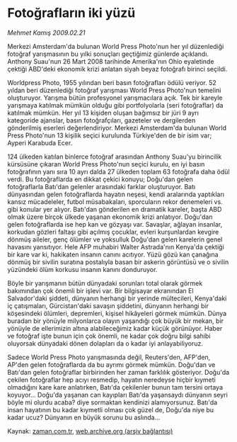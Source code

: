 # Fotoğrafların iki yüzü

*Mehmet Kamış 2009.02.21*

<tr><td class="metin" colspan="2" style="padding-top: 20px; padding-left: 5px; ">Merkezi Amsterdam'da bulunan World Press Photo'nun her yıl düzenlediği fotoğraf yarışmasının bu yılki sonuçları geçtiğimiz günlerde açıklandı. Anthony Suau'nun 26 Mart 2008 tarihinde Amerika'nın Ohio eyaletinde çektiği ABD'deki ekonomik krizi anlatan siyah beyaz fotoğrafı birinci seçildi.</td></tr><tr><td class="metin" colspan="2" style="padding-top: 20px; padding-left: 5px; "><p>Worldpress Photo, 1955 yılından beri basın fotoğrafları ödülü veriyor. 52 yıldan beri düzenlediği fotoğraf yarışması World Press Photo'nun temelini oluşturuyor. Yarışma bütün profesyonel yarışmacılara açık. Tek bir kareyle yarışmaya katılmak mümkün olduğu gibi portfolyolarla (seri fotoğraflar) da katılmak mümkün. Her yıl 13 kişiden oluşan bağımsız bir jüri 9 ayrı kategoride ajanslar, basın fotoğrafçıları, gazeteler ve dergilerden gönderilmiş eserleri değerlendiriyor. Merkezi Amsterdam'da bulunan World Press Photo'nun 13 kişilik seçici kurulunda Türkiye'den de bir isim var; Ayperi Karabuda Ecer.
<p>124 ülkeden katılan binlerce fotoğraf arasından Anthony Suau'yu birincilik kürsüsüne çıkaran World Press Photo'nun seçici kurulu, en iyi basın fotoğrafının yanı sıra 10 ayrı dalda 27 ülkeden toplam 63 fotoğrafa daha ödül verdi. Bu fotoğraflarda en dikkat çekici konuyu; Doğu'dan gelen fotoğraflarla Batı'dan gelenler arasındaki farklar oluşturuyor. Batı dünyasından gelen fotoğraflarda hayatın neşesi, kendi aralarında yaptıkları kansız mücadeleler, futbol müsabakaları, sporcuların rekor denemeleri vs. gibi konular yer alıyor. Batı'dan gönderilen en dramatik kareler, başta ABD olmak üzere birçok ülkede yaşanan ekonomik krizi anlatıyor. Doğu'dan gelen fotoğraflarda ise hep kan ve gözyaşı var. Savaşlar, ağlayan insanlar, korkudan gözleri faltaşı gibi açılmış çocuklar, evleri kurşunlardan kevgire dönmüş aileler, genç ölümler ve yoksulluk Doğu'dan gelen karelerin genel havasını yansıtıyor. Hele AFP muhabiri Walter Astrada'nın Kenya'da çektiği bir kare var ki, hakikaten insanın canını acıtıyor. Yüzü gözü kan çanağına dönmüş bir sivilin suratına postalıyla basan bir askerin görüntüsü ve o sivilin yüzündeki ölüm korkusu insanın kanını donduruyor.
<p>Böyle bir yarışmanın bütün dünyadaki sorunları total olarak görmek bakımından çok önemli bir işlevi var. Bir bilgisayar ekranından El Salvador'daki şiddeti, dünyanın herhangi bir yerinde mültecileri, Kenya'daki iç çatışmaları, Gürcistan'daki savaşın şiddetini, dünyanın herhangi bir köşesindeki ölümleri, depremleri, kişisel hikâyeleri görmek mümkün. Dünya buradan bir yönüyle milyonlarca olayın yaşandığı çok büyük bir mekan, bir yönüyle de ellerimizin altına alabileceğimiz kadar küçük görünüyor. Haber ve fotoğraf işte bunun için çok önemli, ne kadar çok doğru bilgi sahibi oluyorsak dünyadaki dönen dolapları da o kadar iyi anlayabiliyoruz.
<p>Sadece World Press Photo yarışmasında değil, Reuters'den, AFP'den, AP'den gelen fotoğraflarda da bu ayrımı görmek mümkün. Doğu'dan ve Batı'dan gelen fotoğraflar birbirinden her zaman farklılık gösteriyor. Doğu'da çekilen fotoğraflar hep acıyı resmedip, hayatın neredeyse hiçbir kıymeti olmadığını kare kare anlatırken, Batı'da çekilenler bunun tam tersini ortaya koyuyor... Doğu'da yaşanan can kayıpları Batı'da yaşansaydı dünyanın seyri böyle mi olurdu acaba? diye sormaktan kendinizi alamıyorsunuz. Batı'da insan hayatının bu kadar kıymetli olması çok güzel de, Doğu'da niye bu kadar ucuz? Dünyanın en büyük sorunu bu aslında...<br/></p></p></p></p></td></tr>

Kaynak: [zaman.com.tr](http://zaman.com.tr/yazar.do?yazino=817593), [web.archive.org (arşiv bağlantısı)](http://web.archive.org/web/20091224191143/http://www.zaman.com.tr:80/yazar.do?yazino=817593)
